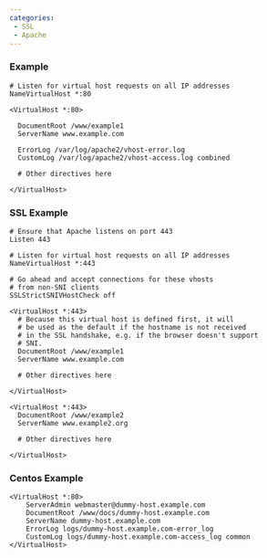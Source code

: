 ```yaml
---
categories:
 - SSL
 - Apache
---
```

### Example

    # Listen for virtual host requests on all IP addresses
    NameVirtualHost *:80

    <VirtualHost *:80>

      DocumentRoot /www/example1
      ServerName www.example.com

      ErrorLog /var/log/apache2/vhost-error.log
      CustomLog /var/log/apache2/vhost-access.log combined

      # Other directives here

    </VirtualHost>

### SSL Example

    # Ensure that Apache listens on port 443
    Listen 443
        
    # Listen for virtual host requests on all IP addresses
    NameVirtualHost *:443

    # Go ahead and accept connections for these vhosts
    # from non-SNI clients
    SSLStrictSNIVHostCheck off

    <VirtualHost *:443>
      # Because this virtual host is defined first, it will
      # be used as the default if the hostname is not received
      # in the SSL handshake, e.g. if the browser doesn't support
      # SNI.
      DocumentRoot /www/example1
      ServerName www.example.com

      # Other directives here

    </VirtualHost>

    <VirtualHost *:443>
      DocumentRoot /www/example2
      ServerName www.example2.org

      # Other directives here

    </VirtualHost>

### Centos Example

    <VirtualHost *:80>
        ServerAdmin webmaster@dummy-host.example.com
        DocumentRoot /www/docs/dummy-host.example.com
        ServerName dummy-host.example.com
        ErrorLog logs/dummy-host.example.com-error_log
        CustomLog logs/dummy-host.example.com-access_log common
    </VirtualHost>

